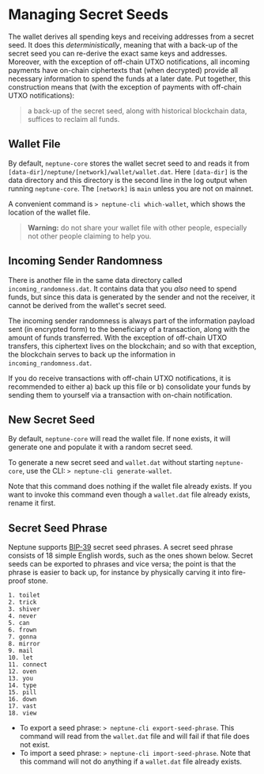 # Managing Secret Seeds

The wallet derives all spending keys and receiving addresses from a secret seed. It does this *deterministically*, meaning that with a back-up of the secret seed you can re-derive the exact same keys and addresses. Moreover, with the exception of off-chain UTXO notifications, all incoming payments have on-chain ciphertexts that (when decrypted) provide all necessary information to spend the funds at a later date. Put together, this construction means that (with the exception of payments with off-chain UTXO notifications):

 > a back-up of the secret seed, along with historical blockchain data, suffices to reclaim all funds.

## Wallet File

By default, `neptune-core` stores the wallet secret seed to and reads it from `[data-dir]/neptune/[network]/wallet/wallet.dat`. Here `[data-dir]` is the data directory and this directory is the second line in the log output when running `neptune-core`. The `[network]` is `main` unless you are not on mainnet.

A convenient command is `> neptune-cli which-wallet`, which shows the location of the wallet file.

> **Warning:** do not share your wallet file with other people, especially not other people claiming to help you.

## Incoming Sender Randomness

There is another file in the same data directory called `incoming_randomness.dat`. It contains data that you *also* need to spend funds, but since this data is generated by the sender and not the receiver, it cannot be derived from the wallet's secret seed.

The incoming sender randomness is always part of the information payload sent (in encrypted form) to the beneficiary of a transaction, along with the amount of funds transferred. With the exception of off-chain UTXO transfers, this ciphertext lives on the blockchain; and so with that exception, the blockchain serves to back up the information in `incoming_randomness.dat`.

If you do receive transactions with off-chain UTXO notifications, it is recommended to either a) back up this file or b) consolidate your funds by sending them to yourself via a transaction with on-chain notification.

## New Secret Seed

By default, `neptune-core` will read the wallet file. If none exists, it will generate one and populate it with a random secret seed.

To generate a new secret seed and `wallet.dat` without starting `neptune-core`, use the CLI: `> neptune-cli generate-wallet`.

Note that this command does nothing if the wallet file already exists. If you want to invoke this command even though a `wallet.dat` file already exists, rename it first.

## Secret Seed Phrase

Neptune supports [BIP-39](https://github.com/bitcoin/bips/blob/master/bip-0039.mediawiki) secret seed phrases. A secret seed phrase consists of 18 simple English words, such as the ones shown below. Secret seeds can be exported to phrases and vice versa; the point is that the phrase is easier to back up, for instance by physically carving it into fire-proof stone.

```
1. toilet
2. trick
3. shiver
4. never
5. can
6. frown
7. gonna
8. mirror
9. mail
10. let
11. connect
12. oven
13. you
14. type
15. pill
16. down
17. vast
18. view
```

 - To export a seed phrase: `> neptune-cli export-seed-phrase`. This command will read from the `wallet.dat` file and will fail if that file does not exist.
 - To import a seed phrase: `> neptune-cli import-seed-phrase`. Note that this command will not do anything if a `wallet.dat` file already exists.
